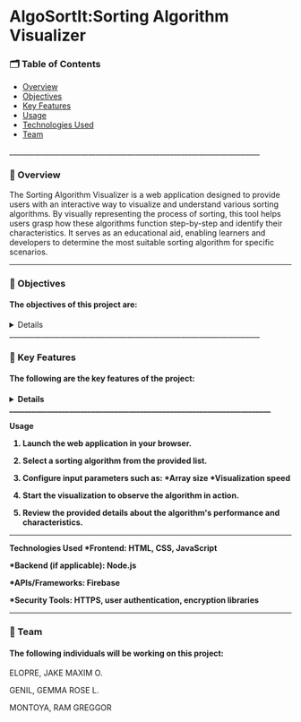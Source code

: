 <h1 color="blue"><b>AlgoSortIt:Sorting Algorithm Visualizer</b></h1>

<h3><b>🗂 Table of Contents</b></h3>

<ul>
  <li><a href="#overview">Overview</a></li>
  <li><a href="#objectives">Objectives</a></li>
  <li><a href="#key-features">Key Features</a></li>
  <li><a href="#usage">Usage</a></li>
  <li><a href="#technologies-used">Technologies Used</a></li>
  <li><a href="#team">Team</a></li>
</ul>
______________________________________________________________________
<h3 id="overview"><b>📄 Overview</b></h3>

The Sorting Algorithm Visualizer is a web application designed to provide users with an interactive way to visualize and understand various sorting algorithms. By visually representing the process of sorting, this tool helps users grasp how these algorithms function step-by-step and identify their characteristics. It serves as an educational aid, enabling learners and developers to determine the most suitable sorting algorithm for specific scenarios.
______________________________________________________________________

<h3 id="objectives"><b>🔗 Objectives</b></h3>
<h4> The objectives of this project are:</h4>
<details>
  🔴 Visualization of Sorting Algorithms: Display the operations of popular sorting algorithms in real-time, illustrating how they manipulate data during execution.
  
  🔵 Educational Aid: Enhance understanding of sorting techniques by showcasing their mechanics, strengths, and weaknesses in a visually intuitive manner.
  
  🟣 Practical Insights: Help users choose the most appropriate sorting algorithm based on the dataset or problem requirements by comparing the performance of different algorithms.

</details>
______________________________________________________________________

<h3 id="key-features"><b>🔑 Key Features</b></h3>
<h4> The following are the key features of the project:<h4>
 <details>
  🟡 Interactive UI to choose and compare different sorting algorithms.
   
  🟢 Step-by-step animations for popular sorting algorithms like:
  
     *Bubble Sort
     
     *Quick Sort
     
     *Merge Sort
     
     *Insertion Sort
     
     *Selection Sort
  🟠 Adjustable input size and speed of visualization for custom scenarios.
  
  🔵 Insights into time complexity, space complexity, and real-world applications for each algorithm.
</details>
______________________________________________________________________

Usage
1. Launch the web application in your browser.

2. Select a sorting algorithm from the provided list.
   
3. Configure input parameters such as:
    *Array size
    *Visualization speed
4. Start the visualization to observe the algorithm in action.
  
5. Review the provided details about the algorithm's performance and characteristics.
______________________________________________________________________

Technologies Used
*Frontend: HTML, CSS, JavaScript 

*Backend (if applicable): Node.js

*APIs/Frameworks: Firebase

*Security Tools: HTTPS, user authentication, encryption libraries
______________________________________________________________________

<h3 id="team"><b>👥 Team</b></h3>
<h4> The following individuals will be working on this project:</h4>

ELOPRE, JAKE MAXIM O.

GENIL, GEMMA ROSE L.

MONTOYA, RAM GREGGOR 
